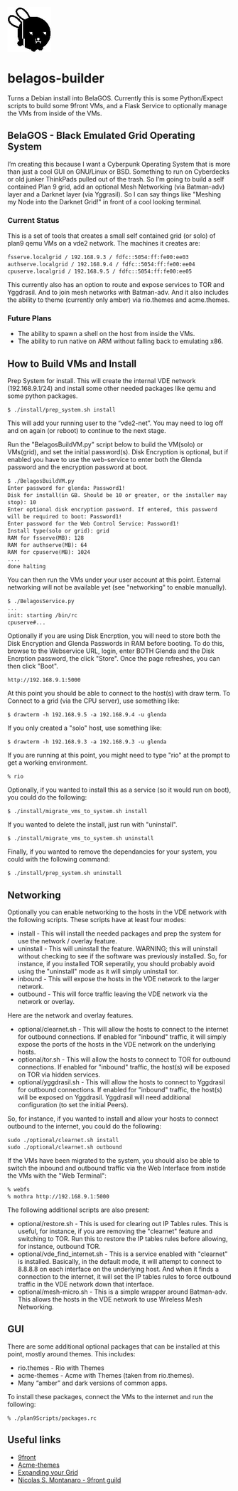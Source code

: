 ![BelaGOS Logo](bela_black.jpg?raw=true)
# belagos-builder
Turns a Debian install into BelaGOS. Currently this is some Python/Expect scripts to build some 9front VMs, and a Flask Service to optionally manage the VMs from inside of the VMs.

## BelaGOS - Black Emulated Grid Operating System
I’m creating this because I want a Cyberpunk Operating System that is more than just a cool GUI on GNU/Linux or BSD. Something to run on Cyberdecks or old junker ThinkPads pulled out of the trash. So I’m going to build a self contained Plan 9 grid, add an optional Mesh Networking (via Batman-adv) layer and a Darknet layer (via Yggrasil). So I can say things like "Meshing my Node into the Darknet Grid!" in front of a cool looking terminal.

### Current Status

This is a set of tools that creates a small self contained grid (or solo) of plan9 qemu VMs on a vde2 network. The machines it creates are:

	fsserve.localgrid / 192.168.9.3 / fdfc::5054:ff:fe00:ee03
	authserve.localgrid / 192.168.9.4 / fdfc::5054:ff:fe00:ee04
	cpuserve.localgrid / 192.168.9.5 / fdfc::5054:ff:fe00:ee05

This currently also has an option to route and expose services to TOR and Yggdrasil. And to join mesh networks with Batman-adv. And it also includes the ability to theme (currently only amber) via rio.themes and acme.themes.

### Future Plans

- The ability to spawn a shell on the host from inside the VMs.
- The ability to run native on ARM without falling back to emulating x86.

## How to Build VMs and Install

Prep System for install. This will create the internal VDE network (192.168.9.1/24) and install some other needed packages like qemu and some python packages.

	$ ./install/prep_system.sh install

This will add your running user to the “vde2-net”. You may need to log off and on again (or reboot) to continue to the next stage.

Run the "BelagosBuildVM.py" script below to build the VM(solo) or VMs(grid), and set the initial password(s). Disk Encryption is optional, but if enabled you have to use the web-service to enter both the Glenda password and the encryption password at boot.

	$ ./BelagosBuildVM.py
	Enter password for glenda: Password1!
	Disk for install(in GB. Should be 10 or greater, or the installer may stop): 10
	Enter optional disk encryption password. If entered, this password will be required to boot: Password1!
	Enter password for the Web Control Service: Password1!
	Install type(solo or grid): grid
	RAM for fsserve(MB): 128
	RAM for authserve(MB): 64
	RAM for cpuserve(MB): 1024
	....
	done halting

You can then run the VMs under your user account at this point. External networking will not be available yet (see "networking" to enable manually).

	$ ./BelagosService.py
	...
	init: starting /bin/rc
	cpuserve#...

Optionally if you are using Disk Encrption, you will need to store both the Disk Encryption and Glenda Passwords in RAM before booting. To do this, browse to the Webservice URL, login, enter BOTH Glenda and the Disk Encrption password, the click "Store". Once the page refreshes, you can then click "Boot".

	http://192.168.9.1:5000

At this point you should be able to connect to the host(s) with draw term. To Connect to a grid (via the CPU server), use something like:

	$ drawterm -h 192.168.9.5 -a 192.168.9.4 -u glenda

If you only created a "solo" host, use something like:

	$ drawterm -h 192.168.9.3 -a 192.168.9.3 -u glenda

If you are running at this point, you might need to type "rio" at the prompt to get a working environment.

	% rio

Optionally, if you wanted to install this as a service (so it would run on boot), you could do the following:

	$ ./install/migrate_vms_to_system.sh install

If you wanted to delete the install, just run with "uninstall".

	$ ./install/migrate_vms_to_system.sh uninstall

Finally, if you wanted to remove the dependancies for your system, you could with the following command:

	$ ./install/prep_system.sh uninstall

## Networking
Optionally you can enable networking to the hosts in the VDE network with the following scripts. These scripts have at least four modes:

- install - This will install the needed packages and prep the system for use the network / overlay feature.
- uninstall - This will uninstall the feature. WARNING; this will uninstall without checking to see if the software was previously installed. So, for instance, if you installed TOR seperatily, you should probably avoid using the "uninstall" mode as it will simply uninstall tor.
- inbound - This will expose the hosts in the VDE network to the larger network.
- outbound - This will force traffic leaving the VDE network via the network or overlay.

Here are the network and overlay features.

- optional/clearnet.sh - This will allow the hosts to connect to the internet for outbound connections. If enabled for "inbound" traffic, it will simply expose the ports of the hosts in the VDE network on the underlying hosts.
- optional/tor.sh - This will allow the hosts to connect to TOR for outbound connections. If enabled for "inbound" traffic, the host(s) will be exposed on TOR via hidden services.
- optional/yggdrasil.sh - This will allow the hosts to connect to Yggdrasil for outbound connections. If enabled for "inbound" traffic, the host(s) will be exposed on Yggdrasil. Yggdrasil will need additional configuration (to set the initial Peers).

So, for instance, if you wanted to install and allow your hosts to connect outbound to the internet, you could do the following:

	sudo ./optional/clearnet.sh install
	sudo ./optional/clearnet.sh outbound

If the VMs have been migrated to the system, you should also be able to switch the inbound and outbound traffic via the Web Interface from instide the VMs with the "Web Terminal":

	% webfs
	% mothra http://192.168.9.1:5000

The following additional scripts are also present:

- optional/restore.sh - This is used for clearing out IP Tables rules. This is useful, for instance, if you are removing the "clearnet" feature and switching to TOR. Run this to restore the IP tables rules before allowing, for instance, outbound TOR.
- optional/vde_find_internet.sh - This is a service enabled with "clearnet" is installed. Basically, in the default mode, it will attempt to connect to 8.8.8.8 on each interface on the underlying host. And when it finds a connection to the internet, it will set the IP tables rules to force outbound traffic in the VDE network down that interface.
- optional/mesh-micro.sh - This is a simple wrapper around Batman-adv. This allows the hosts in the VDE network to use Wireless Mesh Networking.

## GUI

There are some additional optional packages that can be installed at this point, mostly around themes. This includes:

- rio.themes - Rio with Themes
- acme-themes - Acme with Themes (taken from rio.themes).
- Many “amber” and dark versions of common apps.

To install these packages, connect the VMs to the internet and run the following:

	% ./plan9Scripts/packages.rc

## Useful links

- [9front](http://www.9front.org/)
- [Acme-themes](https://hjgit.org/jgstratt/acme-themes/HEAD/info.html)
- [Expanding your Grid](https://9p.io/wiki/plan9/Expanding_your_Grid/index.html)
- [Nicolas S. Montanaro - 9front guild](https://nicolasmontanaro.com/blog/9front-guide/)

